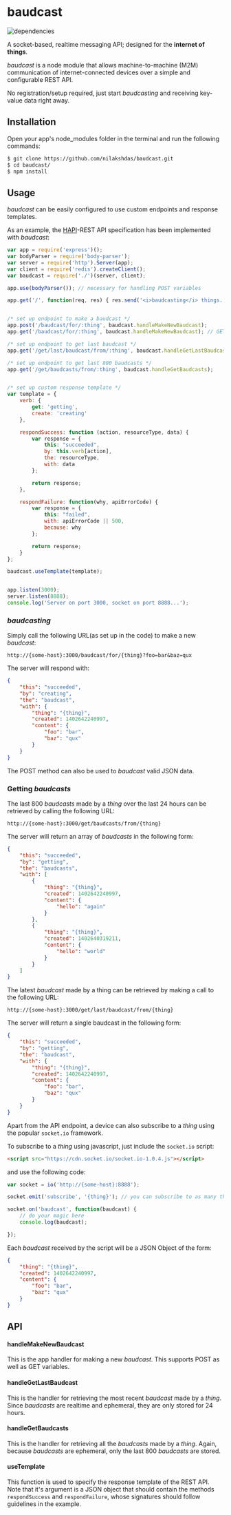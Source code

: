 # baudcast

![dependencies](https://david-dm.org/nilakshdas/baudcast.png)

A socket-based, realtime messaging API; designed for the **internet of things**.

*baudcast* is a node module that allows machine-to-machine (M2M) communication of internet-connected devices over a simple and configurable REST API.

No registration/setup required, just start *baudcasting* and receiving key-value data right away.

## Installation

Open your app's node_modules folder in the terminal and run the following commands:

```sh
$ git clone https://github.com/nilakshdas/baudcast.git
$ cd baudcast/
$ npm install
```

## Usage

*baudcast* can be easily configured to use custom endpoints and response templates.

As an example, the [HAPI](https://github.com/jheising/HAPI)-REST API specification has been implemented with *baudcast*:

```javascript
var app = require('express')();
var bodyParser = require('body-parser');
var server = require('http').Server(app);
var client = require('redis').createClient();
var baudcast = require('./')(server, client);

app.use(bodyParser()); // necessary for handling POST variables

app.get('/', function(req, res) { res.send('<i>baudcasting</i> things...'); });


/* set up endpoint to make a baudcast */
app.post('/baudcast/for/:thing', baudcast.handleMakeNewBaudcast);
app.get('/baudcast/for/:thing', baudcast.handleMakeNewBaudcast); // GET works too

/* set up endpoint to get last baudcast */
app.get('/get/last/baudcast/from/:thing', baudcast.handleGetLastBaudcast);

/* set up endpoint to get last 800 baudcasts */
app.get('/get/baudcasts/from/:thing', baudcast.handleGetBaudcasts);


/* set up custom response template */
var template = {
	verb: {
		get: 'getting',
		create: 'creating'
	},

	respondSuccess: function (action, resourceType, data) {
		var response = {
			this: "succeeded",
			by: this.verb[action],
			the: resourceType,
			with: data
		};

		return response;
	},

	respondFailure: function(why, apiErrorCode) {
		var response = {
			this: "failed",
			with: apiErrorCode || 500,
			because: why
		};

		return response;
	}
};

baudcast.useTemplate(template);


app.listen(3000);
server.listen(8888);
console.log('Server on port 3000, socket on port 8888...');
```

### *baudcasting*

Simply call the following URL(as set up in the code) to make a new *baudcast*:

```
http://{some-host}:3000/baudcast/for/{thing}?foo=bar&baz=qux
```

The server will respond with:

```json
{
	"this": "succeeded",
	"by": "creating",
	"the": "baudcast",
	"with": {
		"thing": "{thing}",
		"created": 1402642240997,
		"content": {
			"foo": "bar",
			"baz": "qux"
		}
	}
}
```

The POST method can also be used to *baudcast* valid JSON data.

### Getting *baudcasts*

The last 800 *baudcasts* made by a *thing* over the last 24 hours can be retrieved by calling the following URL:

```
http://{some-host}:3000/get/baudcasts/from/{thing}
```

The server will return an array of *baudcasts* in the following form:

```json
{
	"this": "succeeded",
	"by": "getting",
	"the": "baudcasts",
	"with": [
		{
			"thing": "{thing}",
			"created": 1402642240997,
			"content": {
				"hello": "again"
			}
		},
		{
			"thing": "{thing}",
			"created": 1402640319211,
			"content": {
				"hello": "world"
			}
		}
	]
}
```

The latest *baudcast* made by a thing can be retrieved by making a call to the following URL:

```
http://{some-host}:3000/get/last/baudcast/from/{thing}
```

The server will return a single baudcast in the following form:

```json
{
	"this": "succeeded",
	"by": "getting",
	"the": "baudcast",
	"with": {
		"thing": "{thing}",
		"created": 1402642240997,
		"content": {
			"foo": "bar",
			"baz": "qux"
		}
	}
}
```

Apart from the API endpoint, a device can also subscribe to a *thing* using the popular `socket.io` framework.

To subscribe to a *thing* using javascript, just include the `socket.io` script:

```html
<script src="https://cdn.socket.io/socket.io-1.0.4.js"></script>
```

and use the following code:

```javascript
var socket = io('http://{some-host}:8888');

socket.emit('subscribe', '{thing}'); // you can subscribe to as many things you like

socket.on('baudcast', function(baudcast) {
	// do your magic here
	console.log(baudcast);

});
```

Each *baudcast* received by the script will be a JSON Object of the form:

```json
{
	"thing": "{thing}",
	"created": 1402642240997,
	"content": {
		"foo": "bar",
		"baz": "qux"
	}
}
```

## API

#### handleMakeNewBaudcast

This is the app handler for making a new *baudcast*. This supports POST as well as GET variables.

#### handleGetLastBaudcast

This is the handler for retrieving the most recent *baudcast* made by a *thing*.
Since *baudcasts* are realtime and ephemeral, they are only stored for 24 hours.

#### handleGetBaudcasts

This is the handler for retrieving all the *baudcasts* made by a *thing*.
Again, because *baudcasts* are ephemeral, only the last 800 *baudcasts* are stored.

#### useTemplate

This function is used to specify the response template of the REST API. Note that it's argument is a JSON object that should contain the methods `respondSuccess` and `respondFailure`, whose signatures should follow guidelines in the example.
